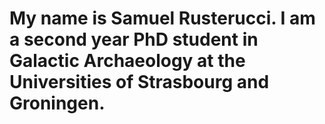 # My name is Samuel Rusterucci. I am a second year PhD student in Galactic Archaeology at the Universities of Strasbourg and Groningen.

